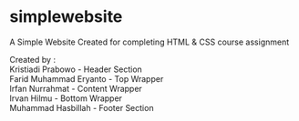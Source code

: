 # simplewebsite
A Simple Website Created for completing HTML &amp; CSS course assignment

Created by : <br>
Kristiadi Prabowo - Header Section <br>
Farid Muhammad Eryanto - Top Wrapper <br>
Irfan Nurrahmat - Content Wrapper <br>
Irvan Hilmu - Bottom Wrapper <br>
Muhammad Hasbillah - Footer Section <br>
